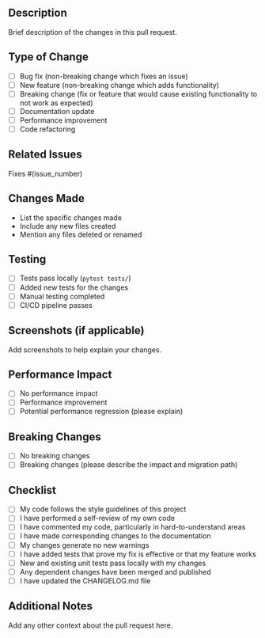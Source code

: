 ## Description
Brief description of the changes in this pull request.

## Type of Change
- [ ] Bug fix (non-breaking change which fixes an issue)
- [ ] New feature (non-breaking change which adds functionality)
- [ ] Breaking change (fix or feature that would cause existing functionality to not work as expected)
- [ ] Documentation update
- [ ] Performance improvement
- [ ] Code refactoring

## Related Issues
Fixes #(issue_number)

## Changes Made
- List the specific changes made
- Include any new files created
- Mention any files deleted or renamed

## Testing
- [ ] Tests pass locally (`pytest tests/`)
- [ ] Added new tests for the changes
- [ ] Manual testing completed
- [ ] CI/CD pipeline passes

## Screenshots (if applicable)
Add screenshots to help explain your changes.

## Performance Impact
- [ ] No performance impact
- [ ] Performance improvement
- [ ] Potential performance regression (please explain)

## Breaking Changes
- [ ] No breaking changes
- [ ] Breaking changes (please describe the impact and migration path)

## Checklist
- [ ] My code follows the style guidelines of this project
- [ ] I have performed a self-review of my own code
- [ ] I have commented my code, particularly in hard-to-understand areas
- [ ] I have made corresponding changes to the documentation
- [ ] My changes generate no new warnings
- [ ] I have added tests that prove my fix is effective or that my feature works
- [ ] New and existing unit tests pass locally with my changes
- [ ] Any dependent changes have been merged and published
- [ ] I have updated the CHANGELOG.md file

## Additional Notes
Add any other context about the pull request here.